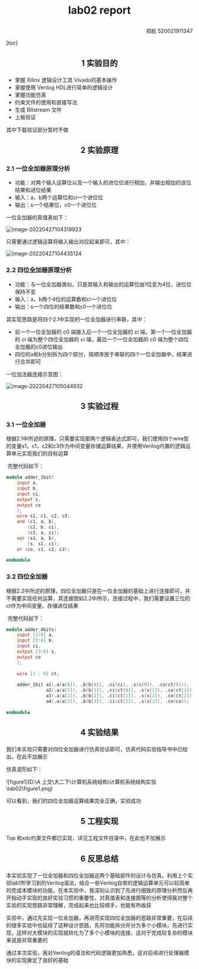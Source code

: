 # <p align="center"> lab02 report</p>

<p align="right"> 郑航 520021911347</p>



[toc]



## <p align="center">1	实验目的</p>

+ 掌握 Xilinx 逻辑设计工具 Vivado的基本操作
+ 掌握使用 Verilog HDL进行简单的逻辑设计
+ 掌握功能仿真
+ 约束文件的使用和直接写法
+ 生成 Bitstream 文件
+ 上板验证 

其中下载验证部分暂时不做



## <p align="center">2	实验原理</p>

### 2.1 一位全加器原理分析

+ 功能：对两个输入运算位以及一个输入的进位位进行相加，并输出相加的该位结果和进位结果
+ 输入：a，b两个运算位和ci一个进位位
+ 输出：s一个结果位，c0一个进位位

一位全加器的真值表如下：

![image-20220427104319923](C:\Users\15989845233\AppData\Roaming\Typora\typora-user-images\image-20220427104319923.png)

只需要通过逻辑运算将输入输出对应起来即可，其中：

![image-20220427104435124](C:\Users\15989845233\AppData\Roaming\Typora\typora-user-images\image-20220427104435124.png)

### 2.2 四位全加器原理分析  

+ 功能：与一位全加器类似，只是其输入和输出的运算位由1位变为4位，进位位保持不变
+ 输入：a，b两个4位的运算数和ci一个进位位
+ 输出：s一个四位的结果数和c0一个进位位

其实现思路是将四个2.1中实现的一位全加器进行串联，其中：

+ 前一个一位全加器的 c0 端接入后一个一位全加器的 ci 端，第一个一位全加器的 ci 端为整个四位全加器的 ci 端，最后一个一位全加器的 c0 端为整个四位全加器的c0进位输出
+ 四位的a和b分别拆为四个部分，按顺序放于串联的四个一位全加器中，结果进行合并即可

一位加法器连接示意图：

![image-20220427105044932](C:\Users\15989845233\AppData\Roaming\Typora\typora-user-images\image-20220427105044932.png)





## <p align="center">3	实验过程</p>

### 3.1 一位全加器

​		根据2.1中所述的原理，只需要实现那两个逻辑表达式即可，我们使用四个wire型的变量s1，c1，c2和c3作为中间变量存储运算结果，并使用Verilog内置的逻辑运算单元实现我们的目标运算

​		完整代码如下：

~~~verilog
module adder_1bit(
    input a,
    input b,
    input ci,
    output s,
    output co
    );
    wire s1, c1, c2, c3;
    and (c1, a, b),
        (c2, b, ci),
        (c3, a, ci);
    xor (s1, a, b),
        (s, s1, ci);
    or (co, c1, c2, c3);
    
endmodule
~~~

### 3.2 四位全加器

​		根据2.2中所述的原理，四位全加器只是在一位全加器的基础上进行连接即可，并不需要实现任何运算，其连接图如2.2中所示，连接过程中，我们需要设置三位的ct作为中间变量，存储进位结果

​		完整代码如下：

~~~Verilog
module adder_4bits(
    input [3:0] a,
    input [3:0] b,
    input ci,
    output [3:0] s,
    output co
    );
    
    wire [2 : 0] ct;
    
    adder_1bit a1(.a(a[0]), .b(b[0]), .ci(ci), .s(s[0]), .co(ct[0])),
               a2(.a(a[1]), .b(b[1]), .ci(ct[0]), .s(s[1]), .co(ct[1])),
               a3(.a(a[2]), .b(b[2]), .ci(ct[1]), .s(s[2]), .co(ct[2])),
               a4(.a(a[3]), .b(b[3]), .ci(ct[2]), .s(s[3]), .co(co));
    
endmodule
~~~



## <p align="center">4	实验结果</p>

我们本实验只需要对四位全加器进行仿真验证即可，仿真代码实验指导书中已给出，在此不加展示

仿真波形如下：

![figure1](D:\A 上交\大二下\计算机系统结构\计算机系统结构实验\lab02\figure1.png)

可以看到，我们的四位全加器运算结果完全正确，实验成功

## <p align="center">5	工程实现</p>

Top 和xdc约束文件都已实现，详见工程文件目录中，在此也不加展示



## <p align="center">6	反思总结</p>

​		本实验实现了一位全加器和四位全加器这两个基础部件的设计与仿真。利用上个实验lab1所学习到的Verilog语法，结合一些Verilog自带的逻辑运算单元可以较简单的完成本模块的功能。在本实验中，我深刻认识到了先进行细致的原理分析然后再开始动手实现的良好实验习惯的重要性，对真值表和连接图等的分析使得我对整个实验的实现思路非常理解，完成起来也比较顺手，也能有所收获

​		实验中，通过先实现一位全加器，再进而实现四位全加器的思路非常重要，在后续的很多实验中也延续了这种设计思路，先将功能拆分并分为多个小模块，先进行实现，这样对大模块的实现就转化为了多个小模块的连接，这对于完成较复杂的模块来说是非常重要的

​		通过本次实验，我对Verilog的语法和代码逻辑更加熟悉，这对后续进行处理器模块的实现奠定了良好的基础  





